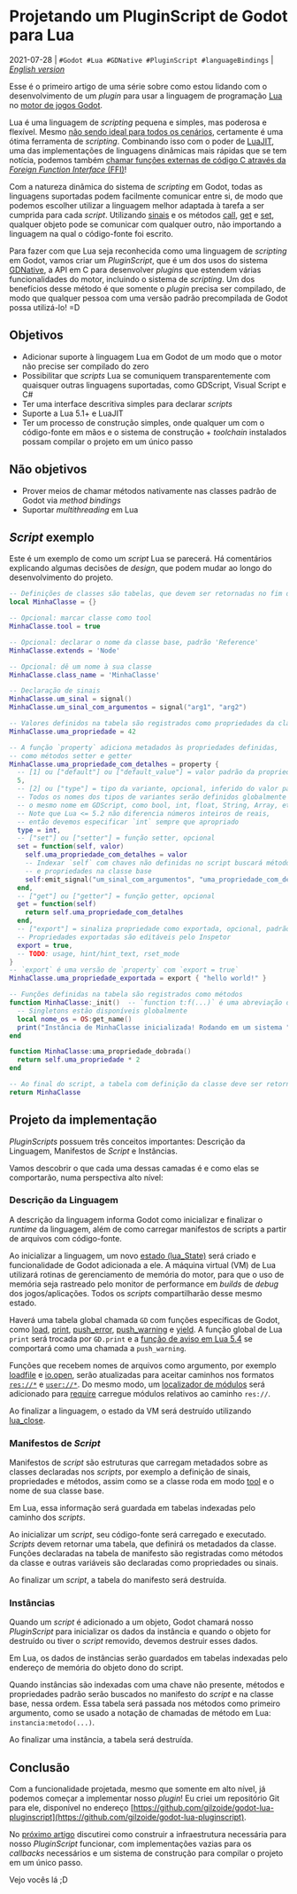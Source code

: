 # Projetando um PluginScript de Godot para Lua
2021-07-28 | `#Godot #Lua #GDNative #PluginScript #languageBindings` | [*English version*](1-design-en.md)

Esse é o primeiro artigo de uma série sobre como estou lidando com o
desenvolvimento de um *plugin* para usar a linguagem de programação [Lua](https://www.lua.org/portugues.html) no [motor de jogos Godot](https://godotengine.org/).

Lua é uma linguagem de *scripting* pequena e simples, mas poderosa e flexível.
Mesmo [não sendo ideal para todos os cenários](https://docs.godotengine.org/pt_BR/stable/about/faq.html#what-were-the-motivations-behind-creating-gdscript),
certamente é uma ótima ferramenta de *scripting*.
Combinando isso com o poder de [LuaJIT](https://luajit.org/), uma das
implementações de linguagens dinâmicas mais rápidas que se tem notícia, podemos
também [chamar funções externas de código C através da *Foreign Function Interface* (FFI)](https://luajit.org/ext_ffi.html)!

Com a natureza dinâmica do sistema de *scripting* em Godot,
todas as linguagens suportadas podem facilmente comunicar entre si, de
modo que podemos escolher utilizar a linguagem melhor
adaptada à tarefa a ser cumprida para cada *script*.
Utilizando [sinais](https://docs.godotengine.org/pt_BR/stable/getting_started/step_by_step/signals.html)
e os métodos [call](https://docs.godotengine.org/pt_BR/stable/classes/class_object.html#class-object-method-call),
[get](https://docs.godotengine.org/pt_BR/stable/classes/class_object.html#id1)
e [set](https://docs.godotengine.org/pt_BR/stable/classes/class_object.html#id4),
qualquer objeto pode se comunicar com qualquer outro, não importando
a linguagem na qual o código-fonte foi escrito.

Para fazer com que Lua seja reconhecida como uma linguagem de
*scripting* em Godot, vamos criar um *PluginScript*, que é um dos usos
do sistema [GDNative](https://docs.godotengine.org/pt_BR/stable/getting_started/step_by_step/scripting.html#gdnative-c),
a API em C para desenvolver *plugins* que estendem várias
funcionalidades do motor, incluindo o sistema de *scripting*.
Um dos benefícios desse método é que somente o *plugin* precisa ser
compilado, de modo que qualquer pessoa com uma versão padrão
precompilada de Godot possa utilizá-lo! =D


## Objetivos
- Adicionar suporte à linguagem Lua em Godot de um modo que o motor não
  precise ser compilado do zero
- Possibilitar que *scripts* Lua se comuniquem transparentemente com
  quaisquer outras linguagens suportadas, como GDScript, Visual Script e C#
- Ter uma interface descritiva simples para declarar *scripts*
- Suporte a Lua 5.1+ e LuaJIT
- Ter um processo de construção simples, onde qualquer um com o
  código-fonte em mãos e o sistema de construção + *toolchain*
  instalados possam compilar o projeto em um único passo


## Não objetivos
- Prover meios de chamar métodos nativamente nas classes padrão de Godot
  via *method bindings*
- Suportar *multithreading* em Lua


## *Script* exemplo
Este é um exemplo de como um *script* Lua se parecerá. Há comentários
explicando algumas decisões de *design*, que podem mudar ao longo do
desenvolvimento do projeto.

```lua
-- Definições de classes são tabelas, que devem ser retornadas no fim do script
local MinhaClasse = {}

-- Opcional: marcar classe como tool
MinhaClasse.tool = true

-- Opcional: declarar o nome da classe base, padrão 'Reference'
MinhaClasse.extends = 'Node'

-- Opcional: dê um nome à sua classe
MinhaClasse.class_name = 'MinhaClasse'

-- Declaração de sinais
MinhaClasse.um_sinal = signal()
MinhaClasse.um_sinal_com_argumentos = signal("arg1", "arg2")

-- Valores definidos na tabela são registrados como propriedades da classe
MinhaClasse.uma_propriedade = 42

-- A função `property` adiciona metadados às propriedades definidas,
-- como métodos setter e getter
MinhaClasse.uma_propriedade_com_detalhes = property {
  -- [1] ou ["default"] ou ["default_value"] = valor padrão da propriedade
  5,
  -- [2] ou ["type"] = tipo da variante, opcional, inferido do valor padrão
  -- Todos os nomes dos tipos de variantes serão definidos globalmente com
  -- o mesmo nome em GDScript, como bool, int, float, String, Array, etc...
  -- Note que Lua <= 5.2 não diferencia números inteiros de reais,
  -- então devemos especificar `int` sempre que apropriado
  type = int,
  -- ["set"] ou ["setter"] = função setter, opcional
  set = function(self, valor)
    self.uma_propriedade_com_detalhes = valor
    -- Indexar `self` com chaves não definidas no script buscará métodos
    -- e propriedades na classe base
    self:emit_signal("um_sinal_com_argumentos", "uma_propriedade_com_detalhes", valor)
  end,
  -- ["get"] ou ["getter"] = função getter, opcional
  get = function(self)
    return self.uma_propriedade_com_detalhes
  end,
  -- ["export"] = sinaliza propriedade como exportada, opcional, padrão false
  -- Propriedades exportadas são editáveis pelo Inspetor
  export = true,
  -- TODO: usage, hint/hint_text, rset_mode
}
-- `export` é uma versão de `property` com `export = true`
MinhaClasse.uma_propriedade_exportada = export { "hello world!" }

-- Funções definidas na tabela são registrados como métodos
function MinhaClasse:_init()  -- `function t:f(...)` é uma abreviação de `function t.f(self, ...)`
  -- Singletons estão disponíveis globalmente
  local nome_os = OS:get_name()
  print("Instância de MinhaClasse inicializada! Rodando em um sistema " .. nome_os)
end

function MinhaClasse:uma_propriedade_dobrada()
  return self.uma_propriedade * 2
end

-- Ao final do script, a tabela com definição da classe deve ser retornada
return MinhaClasse
```


## Projeto da implementação
*PluginScripts* possuem três conceitos importantes: Descrição da
Linguagem, Manifestos de *Script* e Instâncias.

Vamos descobrir o que cada uma dessas camadas é e como elas se
comportarão, numa perspectiva alto nível:


### Descrição da Linguagem
A descrição da linguagem informa Godot como inicializar e finalizar o
*runtime* da linguagem, além de como carregar manifestos de scripts a
partir de arquivos com código-fonte.

Ao inicializar a linguagem, um novo [estado (lua_State)](https://www.lua.org/manual/5.2/pt/manual.html#lua_State) 
será criado e funcionalidade de Godot adicionada a ele.
A máquina virtual (VM) de Lua utilizará rotinas de gerenciamento de memória do motor, para
que o uso de memória seja rastreado pelo monitor de performance em
*builds* de *debug* dos jogos/aplicações.
Todos os *scripts* compartilharão desse mesmo estado.

Haverá uma tabela global chamada `GD` com funções específicas de Godot,
como [load](https://docs.godotengine.org/pt_BR/stable/classes/class_%40gdscript.html#class-gdscript-method-load),
[print](https://docs.godotengine.org/pt_BR/stable/classes/class_%40gdscript.html#class-gdscript-method-print),
[push_error](https://docs.godotengine.org/pt_BR/stable/classes/class_%40gdscript.html#class-gdscript-method-push-error),
[push_warning](https://docs.godotengine.org/pt_BR/stable/classes/class_%40gdscript.html#class-gdscript-method-push-warning)
e [yield](https://docs.godotengine.org/pt_BR/stable/classes/class_%40gdscript.html#class-gdscript-method-yield).
A função global de Lua `print` será trocada por `GD.print` e a 
[função de aviso em Lua 5.4](https://www.lua.org/manual/5.4/manual.html#lua_WarnFunction)
se comportará como uma chamada a `push_warning`.

Funções que recebem nomes de arquivos como argumento, por exemplo
[loadfile](https://www.lua.org/manual/5.2/pt/manual.html#pdf-loadfile)
e [io.open](https://www.lua.org/manual/5.2/pt/manual.html#pdf-io.open),
serão atualizadas para aceitar caminhos nos formatos [`res://*`](https://docs.godotengine.org/pt_BR/stable/tutorials/io/data_paths.html#resource-path)
e [`user://*`](https://docs.godotengine.org/pt_BR/stable/tutorials/io/data_paths.html#user-path-persistent-data).
Do mesmo modo, um [localizador de módulos](https://www.lua.org/manual/5.2/pt/manual.html#pdf-package.searchers)
será adicionado para [require](https://www.lua.org/manual/5.2/pt/manual.html#pdf-require)
carregue módulos relativos ao caminho `res://`.

Ao finalizar a linguagem, o estado da VM será destruído utilizando
[lua_close](https://www.lua.org/manual/5.2/pt/manual.html#lua_close).


### Manifestos de *Script*
Manifestos de *script* são estruturas que carregam metadados sobre as
classes declaradas nos *scripts*, por exemplo a definição de sinais,
propriedades e métodos, assim como se a classe roda em modo
[tool](https://docs.godotengine.org/pt_BR/stable/tutorials/misc/running_code_in_the_editor.html)
e o nome de sua classe base.

Em Lua, essa informação será guardada em tabelas indexadas pelo caminho
dos *scripts*.

Ao inicializar um *script*, seu código-fonte será carregado e executado.
*Scripts* devem retornar uma tabela, que definirá os metadados da classe.
Funções declaradas na tabela de manifesto são registradas como métodos
da classe e outras variáveis são declaradas como propriedades ou sinais.

Ao finalizar um *script*, a tabela do manifesto será destruída.


### Instâncias
Quando um *script* é adicionado a um objeto, Godot chamará nosso
*PluginScript* para inicializar os dados da instância e quando o objeto
for destruído ou tiver o *script* removido, devemos destruir esses
dados.

Em Lua, os dados de instâncias serão guardados em tabelas indexadas pelo
endereço de memória do objeto dono do script.

Quando instâncias são indexadas com uma chave não presente, métodos e
propriedades padrão serão buscados no manifesto do *script* e na classe
base, nessa ordem.
Essa tabela será passada nos métodos como primeiro argumento, como se
usado a notação de chamadas de método em Lua: `instancia:metodo(...)`.

Ao finalizar uma instância, a tabela será destruída.


## Conclusão
Com a funcionalidade projetada, mesmo que somente em alto nível, já
podemos começar a implementar nosso *plugin*!
Eu criei um repositório Git para ele, disponível no endereço
[https://github.com/gilzoide/godot-lua-pluginscript](https://github.com/gilzoide/godot-lua-pluginscript).

No [próximo artigo](2-infrastructure-pt.md) discutirei como construir a
infraestrutura necessária para nosso *PluginScript* funcionar, com
implementações vazias para os *callbacks* necessários e um sistema de
construção para compilar o projeto em um único passo.

Vejo vocês lá ;D
